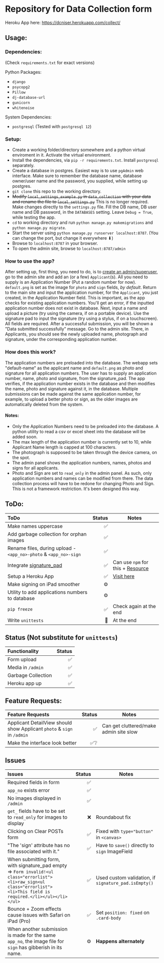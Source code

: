 # Repository for Data Collection form

Heroku App here: https://dcniser.herokuapp.com/collect/

## Usage:

### Dependencies:
(Check `requirements.txt` for exact versions)

Python Packages:
* `django`
* `psycopg2`
* `Pillow`
* `dj-database-url`
* `gunicorn`
* `whitenoise`

System Dependencies:
* `postgresql` (Tested with `postgresql 12`)

### Setup:

* Create a working folder/directory somewhere and a python virtual enviroment in it. Activate the virtual environment.
* Install the dependencies, via `pip -r requirements.txt`. Install `postgresql` separately.
* Create a database in postgres. Easiest way is to use `pgAdmin` web interface. Make sure to remember the database name, database owner/user name and the password, you supplied, while setting up postgres.
* `git clone` this repo to the working directory.
* ~~Modify `local_settings_example.py` in `data_collection` with your data and rename the file to `local_settings.py`~~ This is no longer required. Make changes directly to the `settings.py` file. Fill the DB name, DB user name and DB password, in the `DATABASES` setting. Leave `Debug = True`, while testing the app.
* `cd` to working directory and run `python manage.py makemigrations` and `python manage.py migrate`.
* Start the server using `python manage.py runserver localhost:8787`. (You can change the port, but change it everywhere ⬇)
* Browse to `localhost:8787` in your browser.
* To open the admin site, browse to `localhost:8787/admin`

### How to use the app?

After setting up, first thing, you need to do, is to [create an admin/superuser](https://docs.djangoproject.com/en/3.0/intro/tutorial02/#creating-an-admin-user), go to the admin site and add an (or a few) `Applicant`(s). All you need to supply is an Application Number (Put a random number for now). `default.png` is set as the image for `photo` and `sign` fields, *by default*. Return to the main site and input the application number, for the `Applicant`, you just created, in the Application Number field. This is important, as the app checks for existing application numbers. You'll get an error, if the inputted application number does not exist in database. Next, input a name and upload a picture (try using the camera, if on a portable device). Use the signature pad to input the signature (try using a stylus, if on a touchscreen). All fields are required. After a successful submission, you will be shown a "Data submitted successfully" message. Go to the admin site. There, in Applicants, you should see the newly uploaded name, photograph and signature, under the corresponding application number.

### How does this work?

The application numbers are preloaded into the database. The webapp sets "default-name" as the applicant name and `default.png` as photo and signature for all application numbers. The user has to supply an application number, name, photo and signature, from the signature_pad. The app verifies, if the application number exists in the database and then modifies the name, photo and signature against it, in the database. Multiple submissions can be made against the same application number, for example, to upload a better photo or sign, as the older images are automatically deleted from the system.

#### Notes:
* Only the Application Numbers need to be preloaded into the database. A python utility to read a csv or excel sheet into the database will be added soon.
* The max length of the application number is currently set to 10, while Applicant Name length is capped at 100 characters.
* The photograph is supposed to be taken through the device camera, on the spot.
* The admin panel shows the application numbers, names, photos and signs for all applicants.
* Photo and Sign are set to `read_only` in the admin panel. As such, only application numbers and names can be modified from there. The data collection process will have to be redone for changing Photo and Sign. This is not a framework restriction. It's been designed this way.

## ToDo:

| ToDo | Status | Notes |
|:---|---:|---|
| Make names uppercase | ✅ | |
| Add garbage collection for orphan images | ✅ | |
| Rename files, during upload - `<app_no>-photo` & `<app_no>-sign` | ✅ | |
| Integrate [signature_pad](https://github.com/szimek/signature_pad) | ✅ | Can use `npm` for this + [Resource](https://stackoverflow.com/questions/34447308/how-to-save-jpeg-binary-data-to-django-imagefield) |
| Setup a Heroku App | ✅ | [Visit here](https://dcniser.herokuapp.com/collect/) |
| Make signing on iPad smoother | ⚙ | |
| Utility to add applications numbers to database | ⚙ | |
| `pip freeze` | ✅ | Check again at the end |
| Write `unittests` | 👀 | At the end |

## Status (Not substitute for `unittests`)

| Functionality | Status |
|:---|---:|
| Form upload | ✅ |
| Media in `/admin` | ✅ |
| Garbage Collection | ✅ |
| Heroku app up | ✅ |

## Feature Requests:

| Feature Requests | Status | Notes |
|:---|---:|---|
| Applicant DetailView should show Applicant `photo` & `sign` in `/admin` | ✅ | Can get cluttered/make admin site slow |
| Make the interface look better | ✅❔ | |

## Issues

| Issues | Status | Notes |
|:---|---:|----|
| Required fields in form | ✅ |
| `app_no` exists error | ✅ |
| No images displayed in `/admin` | ✅ |
| `get_` fields have to be set to `read_only` for images to display | ❌ | Roundabout fix |
| Clicking on Clear POSTs form | ✅ | Fixed with `type="button"` in `<canvas>`
| "The 'sign' attribute has no file associated with it." | ✅ | Have to `save()` directly to `sign` ImageField
| When submitting form, with signature_pad empty => `Form invalid!<ul class="errorlist"><li>raw_sign<ul class="errorlist"><li>This field is required.</li></ul></li></ul>` | ✅ | Used custom validation, if `signature_pad.isEmpty()` |
| Bounce + Zoom effects cause issues with Safari on iPad (Pro) | ✅ | Set `position: fixed` on `.card-body` |
| When another submission is made for the same `app_no`, the image file for `sign` has gibberish in its name. | ⚙ | **Happens alternately** |
